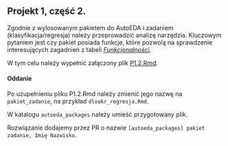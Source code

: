 ## Projekt 1, część 2.

Zgodnie z wylosowanym pakietem do AutoEDA i zadaniem (klasyfikacja/regresja) należy przeprowadzić analizę narzędzia. Kluczowym pytaniem jest czy pakiet posiada funkcje, 
które pozwolą na sprawdzenie interesujących zagadnień z tabeli [*Funkcjonalności*](https://github.com/MI2-Education/2023L-AdvancedR/tree/main/projects/projects1#funkcjonalno%C5%9Bci).

W tym celu należy wypełnić załączony plik [P1.2.Rmd](https://github.com/MI2-Education/2023L-AdvancedR/blob/main/projects/projects1/autoeda_packages/P1.2.Rmd).

#### Oddanie 

Po uzupełnieniu pliku P1.2.Rmd należy zmienić jego nazwę na `pakiet_zadanie`, na przykład `dlookr_regresja.Rmd`.

W katalogu `autoeda_packages` należy umieść przygotowany plik. 

Rozwiązanie dodajemy przez PR o nazwie `[autoeda_packages] pakiet zadanie, Imię Nazwisko`.
